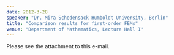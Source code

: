 ```yaml
---
date: 2012-3-28
speaker: "Dr. Mira Schedensack Humboldt University, Berlin"
title: "Comparison results for first-order FEMs"
venue: "Department of Mathematics, Lecture Hall I"
---
```

Please see the attachment to this e-mail.

